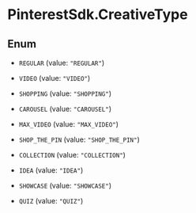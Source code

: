 # PinterestSdk.CreativeType

## Enum


* `REGULAR` (value: `"REGULAR"`)

* `VIDEO` (value: `"VIDEO"`)

* `SHOPPING` (value: `"SHOPPING"`)

* `CAROUSEL` (value: `"CAROUSEL"`)

* `MAX_VIDEO` (value: `"MAX_VIDEO"`)

* `SHOP_THE_PIN` (value: `"SHOP_THE_PIN"`)

* `COLLECTION` (value: `"COLLECTION"`)

* `IDEA` (value: `"IDEA"`)

* `SHOWCASE` (value: `"SHOWCASE"`)

* `QUIZ` (value: `"QUIZ"`)


